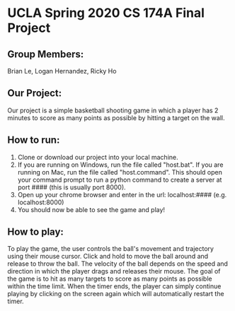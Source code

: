 # UCLA Spring 2020 CS 174A Final Project

## Group Members:
Brian Le, Logan Hernandez, Ricky Ho

## Our Project:
Our project is a simple basketball shooting game in which a player has 2 minutes to score as many points as possible by hitting a target on the wall. 

## How to run:
1. Clone or download our project into your local machine.
2. If you are running on Windows, run the file called "host.bat". If you are running on Mac, run the file called "host.command". This should
   open your command prompt to run a python command to create a server at port #### (this is usually port 8000).
3. Open up your chrome browser and enter in the url: localhost:#### (e.g. localhost:8000)
4. You should now be able to see the game and play!

## How to play:
To play the game, the user controls the ball's movement and trajectory using their mouse cursor. Click and hold to move the ball around and release
to throw the ball. The velocity of the ball depends on the speed and direction in which the player drags and releases their mouse. The goal of the game 
is to hit as many targets to score as many points as possible within the time limit. When the timer ends, the player can simply continue playing by
clicking on the screen again which will automatically restart the timer. 

